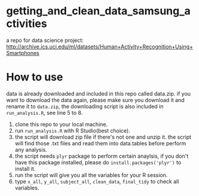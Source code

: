 # getting_and_clean_data_samsung_activities
a repo for data science project: http://archive.ics.uci.edu/ml/datasets/Human+Activity+Recognition+Using+Smartphones
# How to use
data is already downloaded and included in this repo called data.zip. if you want to download the data again, please make sure you download it and rename it to `data.zip`, the downloading script is also included in `run_analysis.R`, see line 5 to 8.

1. clone this repo to your local machine.
2. run `run_analysis.R` with R Studio(best choice).
3. the script will download zip file if there's not one and unzip it. the script will find those .txt files and read them into data.tables before perform any analysis.
4. the script needs `plyr` package to perform certain anaylsis, if you don't have this package installed, please do `install.packages('plyr')` to install it.
5. run the script will give you all the variables for your R session.
6. type `x_all`, `y_all`, `subject_all`, `clean_data`, `final_tidy` to check all variables.
